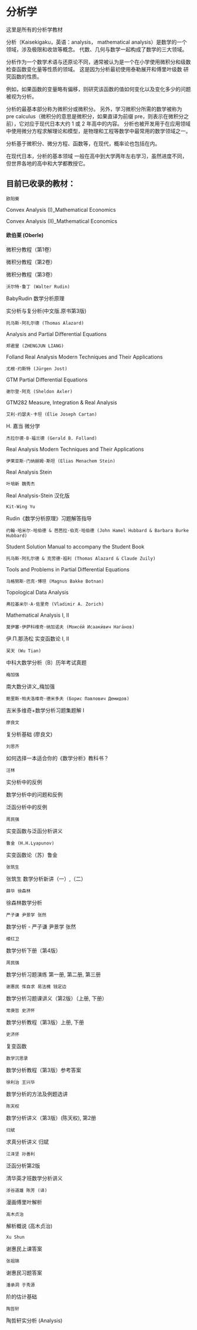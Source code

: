 # 分析学

这里是所有的分析学教材

分析（Kaisekigaku，英语：analysis， mathematical analysis）是数学的一个领域，涉及极限和收敛等概念。 代数、几何与数学一起构成了数学的三大领域。

分析作为一个数学术语与还原论不同，通常被认为是一个在小学使用微积分和级数检查函数变化量等性质的领域。 这是因为分析最初使用泰勒展开和傅里叶级数 研究函数的性质。

例如，如果函数的变量略有偏移，则研究该函数的值如何变化以及变化多少的问题被视为分析。

分析的最基本部分称为微积分或微积分。 另外，学习微积分所需的数学被称为 pre calculus（微积分的意思是微积分，如果直译为前缀 pre，则表示在微积分之前），它对应于现代日本大约 1 或 2 年高中的内容。 分析也被开发用于在应用领域中使用微分方程求解理论和模型，是物理和工程等数学中最常用的数学领域之一。

分析基于微积分、微分方程、函数等，在现代，概率论也包括在内。

在现代日本，分析的基本领域 一般在高中到大学两年左右学习，虽然进度不同，但世界各地的高中和大学都教授它。

目前已收录的教材：
-
`欧阳葵`

 Convex Analysis (I)_Mathematical Economics
 
 Convex Analysis (II)_Mathematical Economics
 
#### 欧伯莱 (Oberle)

微积分教程（第1卷）

微积分教程（第2卷）

微积分教程（第3卷）

`沃尔特·鲁丁 (Walter Rudin)`

BabyRudin 数学分析原理

实分析与复分析(中文版.原书第3版)

`托马斯·阿扎尔德 (Thomas Alazard)`

Analysis and Partial Differential Equations

`郑君里 (ZHENGJUN LIANG)`

Folland Real Analysis Modern Techniques and Their Applications

`尤根·约斯特 (Jürgen Jost)`

GTM Partial Differential Equations

`谢尔登·阿克 (Sheldon Axler)`

GTM282 Measure, Integration & Real Analysis

`艾利·约瑟夫·卡坦 (Élie Joseph Cartan)`

H. 嘉当 微分学

`杰拉尔德·B·福兰德 (Gerald B. Folland)`

Real Analysis Modern Techniques and Their Applications

`伊莱亚斯·门纳赫姆·斯坦 (Elias Menachem Stein)`

Real Analysis Stein

`叶培新 魏秀杰`

Real Analysis-Stein 汉化版

`Kit-Wing Yu`

Rudin《数学分析原理》习题解答指导

`约翰·哈米尔·哈伯德 & 芭芭拉·伯克·哈伯德 (John Hamel Hubbard & Barbara Burke Hubbard)`

Student Solution Manual to accompany the Student Book

`托马斯·阿扎尔德 & 克劳德·祖利 (Thomas Alazard & Claude Zuily)`

Tools and Problems in Partial Differential Equations

`马格努斯·巴克·博坦 (Magnus Bakke Botnan)`

Topological Data Analysis

`弗拉基米尔·A·佐里奇 (Vladimir A. Zorich)`

Mathematical Analysis I, II

`莫伊塞·伊萨科维奇·纳加诺夫 (Моисе́й Исааки́вич Нага́нов)`

伊.П.那汤松 实变函数论 I, II

`吴天 (Wu Tian)`

中科大数学分析（B）历年考试真题

`梅加强`

南大数分讲义_梅加强

`鲍里斯·帕夫洛维奇·德米多夫 (Борис Павлович Демидов)`

吉米多维奇+数学分析习题集题解 I

`廖良文`

复分析基础 (廖良文)

`刘思齐`

如何选择一本适合你的《数学分析》教科书？

`汪林`

实分析中的反例

数学分析中的问题和反例

泛函分析中的反例

`周民强`

实变函数与泛函分析讲义

`鲁金 (H.H.Lyapunov)`

实变函数论（苏）鲁金

`张筑生`

张筑生 数学分析新讲（一）,（二）

`薛华 徐森林`

徐森林数学分析

`严子谦 尹景学 张然`

数学分析 - 严子谦 尹景学 张然

`楼红卫`

数学分析下册（第4版）

`周民强`

数学分析习题演练 第一册, 第二册, 第三册

`谢惠民 恽自求 易法槐 钱定边`

数学分析习题课讲义（第2版）（上册, 下册）

`常庚哲 史济怀`

数学分析教程（第3版）上册, 下册

`史济怀`

复变函数

`数学沉思录`

数学分析教程（第3版）参考答案

`徐利治 王兴华`

数学分析的方法及例题选讲

`陈天权`

数学分析讲义（第3版）(陈天权), 第2册

`归斌`

求真分析讲义 归斌

`江泽坚 孙善利`

泛函分析第2版


清华英才班数学分析讲义

`涉谷道雄 陈芳 (译)`

漫画傅里叶解析

`高木贞治`

解析概说 (高木贞治)

`Xu Shun`

谢惠民上课答案

`张祖锦`

谢惠民习题答案

`潘承洞 于秀源`

阶的估计基础

`陶哲轩`

陶哲轩实分析 (Analysis)

